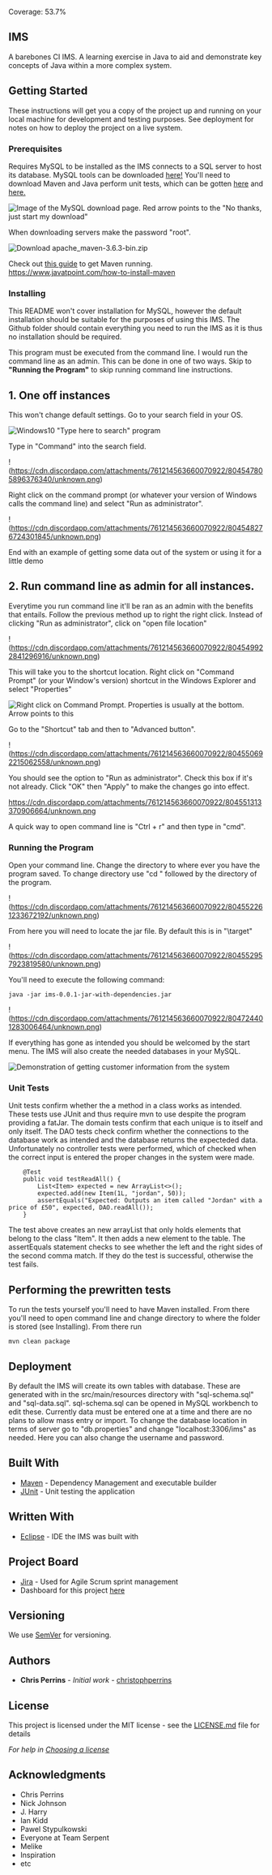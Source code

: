 Coverage: 53.7%
## IMS 
A barebones CI IMS. A learning exercise in Java to aid and demonstrate key concepts of Java within a more complex system. 

## Getting Started

These instructions will get you a copy of the project up and running on your local machine for development and testing purposes. See deployment for notes on how to deploy the project on a live system.

### Prerequisites

Requires MySQL to be installed as the IMS connects to a SQL server to host its database. MySQL tools can be downloaded [here!](https://dev.mysql.com/downloads/file/?id=501137) You'll need to download Maven and Java
perform unit tests, which can be gotten [here](https://www.oracle.com/java/technologies/javase-downloads.html) and [here.](https://maven.apache.org/download.cgi)

![Image of the MySQL download page. Red arrow points to the "No thanks, just start my download"](https://cdn.discordapp.com/attachments/761214563660070922/804544672084394074/unknown.png)

When downloading servers make the password "root".

![Download apache_maven-3.6.3-bin.zip](https://cdn.discordapp.com/attachments/761214563660070922/804720073138896916/unknown.png)

Check out [this guide](https://www.javatpoint.com/how-to-install-maven) to get Maven running. https://www.javatpoint.com/how-to-install-maven

### Installing
This README won't cover installation for MySQL, however the default installation should be suitable for the purposes of using this IMS. The Github folder should contain everything you need to run
the IMS as it is thus no installation should be required. 

This program must be executed from the command line. I would run the command line as an admin. This can be done in one of two ways. Skip to **"Running the Program"** to skip running command line instructions.

## 1. One off instances
This won't change default settings. Go to your search field in your OS.

![Windows10 "Type here to search" program](https://cdn.discordapp.com/attachments/761214563660070922/804547527080018010/unknown.png)

Type in "Command" into the search field.

!(https://cdn.discordapp.com/attachments/761214563660070922/804547805896376340/unknown.png)

Right click on the command prompt (or whatever your version of Windows calls the command line) and select "Run as administrator".

!(https://cdn.discordapp.com/attachments/761214563660070922/804548276724301845/unknown.png)

End with an example of getting some data out of the system or using it for a little demo

## 2. Run command line as admin for all instances.
Everytime you run command line it'll be ran as an admin with the benefits that entails. Follow the previous method up to right the right click. Instead of clicking "Run as administrator",
click on "open file location"

!(https://cdn.discordapp.com/attachments/761214563660070922/804549922841296916/unknown.png)

This will take you to the shortcut location. Right click on "Command Prompt" (or your Window's version) shortcut in the Windows Explorer and select "Properties"

![Right click on Command Prompt. Properties is usually at the bottom. Arrow points to this](https://cdn.discordapp.com/attachments/761214563660070922/804550363570896916/unknown.png)

Go to the "Shortcut" tab and then to "Advanced button".

!(https://cdn.discordapp.com/attachments/761214563660070922/804550692215062558/unknown.png)

You should see the option to "Run as administrator". Check this box if it's not already. Click "OK" then "Apply" to make the changes go into effect.

https://cdn.discordapp.com/attachments/761214563660070922/804551313370906664/unknown.png

A quick way to open command line is "Ctrl + r" and then type in "cmd".

### Running the Program
Open your command line. Change the directory to where ever you have the program saved. To change directory use "cd " followed by the directory of the program.

!(https://cdn.discordapp.com/attachments/761214563660070922/804552261233672192/unknown.png)

From here you will need to locate the jar file. By default this is in "\target"

!(https://cdn.discordapp.com/attachments/761214563660070922/804552957923819580/unknown.png)

You'll need to execute the following command:  
```
java -jar ims-0.0.1-jar-with-dependencies.jar
```

!(https://cdn.discordapp.com/attachments/761214563660070922/804724401283006464/unknown.png)

If everything has gone as intended you should be welcomed by the start menu. The IMS will also create the needed databases in your MySQL.

![Demonstration of getting customer information from the system](https://cdn.discordapp.com/attachments/761214563660070922/804724557013188628/unknown.png)

### Unit Tests 

Unit tests confirm whether the a method in a class works as intended. These tests use JUnit and thus require mvn to use despite the program providing a fatJar. The domain tests confirm that each unique is
to itself and only itself. The DAO tests check confirm whether the connections to the database work as intended and the database returns the expecteded data. Unfortunately no controller tests were performed, which
of checked when the correct input is entered the proper changes in the system were made.

```
    @Test
    public void testReadAll() {
        List<Item> expected = new ArrayList<>();
        expected.add(new Item(1L, "jordan", 50));
        assertEquals("Expected: Outputs an item called "Jordan" with a price of £50", expected, DAO.readAll());
    }
```
The test above creates an new arrayList that only holds elements that belong to the class "Item". It then adds a new element to the table. The assertEquals statement checks to see whether the left and the
right sides of the second comma match. If they do the test is successful, otherwise the test fails.

## Performing the prewritten tests
To run the tests yourself you'll need to have Maven installed. From there you'll need to open command line and change directory to where the folder is stored (see Installing). From there run
```
mvn clean package
```

## Deployment

By default the IMS will create its own tables with database. These are generated with in the src/main/resources directory with "sql-schema.sql" and "sql-data.sql".
sql-schema.sql can be opened in MySQL workbench to edit these. Currently data must be entered one at a time and there are no plans to allow mass entry or import.
To change the database location in terms of server go to "db.properties" and change "localhost:3306/ims" as needed. Here you can also change the username and password.

## Built With

* [Maven](https://maven.apache.org/) - Dependency Management and executable builder
* [JUnit]() - Unit testing the application

## Written With
* [Eclipse](https://www.eclipse.org/ide/) - IDE the IMS was built with

## Project Board
* [Jira](https://ekiddqa.atlassian.net/secure/BrowseProjects.jspa) - Used for Agile Scrum sprint management
* Dashboard for this project [here](https://ekiddqa.atlassian.net/jira/software/c/projects/IQP/boards/2/roadmap)

## Versioning

We use [SemVer](http://semver.org/) for versioning.

## Authors

* **Chris Perrins** - *Initial work* - [christophperrins](https://github.com/christophperrins)

## License

This project is licensed under the MIT license - see the [LICENSE.md](LICENSE.md) file for details 

*For help in [Choosing a license](https://choosealicense.com/)*

## Acknowledgments

* Chris Perrins
* Nick Johnson
* J. Harry
* Ian Kidd
* Pawel Stypulkowski
* Everyone at Team Serpent
* Melike 
* Inspiration
* etc
